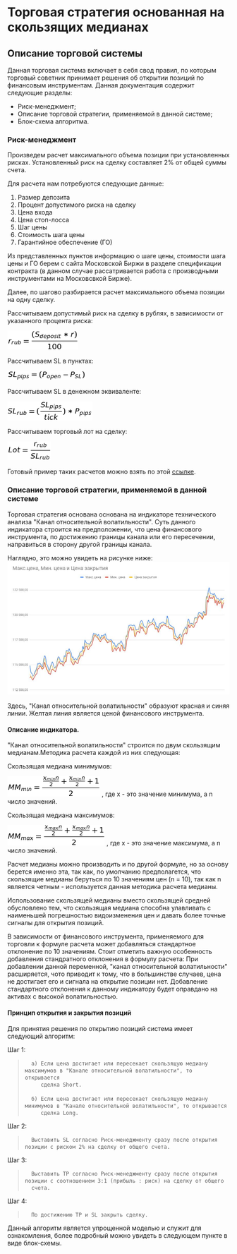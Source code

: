 # Торговая стратегия основанная на скользящих медианах

## Описание торговой системы

Данная торговая система включает в себя свод правил, по которым торговый советник принимает решения об открытии позиций по финансовым инструментам. Данная документация содержит следующие разделы:

-   Риск-менеджмент;
-   Описание торговой стратегии, применяемой в данной системе;
-   Блок-схема алгоритма.
    
### Риск-менеджмент

Произведем расчет максимального объема позиции при установленных рисках. Установленный риск на сделку составляет 2% от общей суммы счета.

Для расчета нам потребуются следующие данные:

1)	Размер депозита
2)	Процент допустимого риска на сделку
3)	Цена входа
4)	Цена стоп-лосса
5)	Шаг цены
6)	Стоимость шага цены
7)	Гарантийное обеспечение (ГО)

Из представленных пунктов информацию о шаге цены, стоимости шага цены и ГО берем с сайта Московской Биржи в разделе спецификации контракта (в данном случае рассатривается работа с производными инструментами на Московсвкой Бирже).

Далее, по шагово разбирается расчет максимального объема позиции на одну сделку.

Рассчитываем допустимый риск на сделку в рублях, в зависимости от указанного процента риска:

![alt text](https://github.com/klim2552/bablorez/blob/master/data/rm1.png)

Рассчитываем SL в пунктах:

![alt text](https://github.com/klim2552/bablorez/blob/master/data/rm2.png)

Рассчитываем SL в денежном эквиваленте:

![alt text](https://github.com/klim2552/bablorez/blob/master/data/rm3.png)

Рассчитываем торговый лот на сделку:

![alt text](https://github.com/klim2552/bablorez/blob/master/data/rm4.png)

Готовый пример таких расчетов можно взять по этой [ссылке](https://docs.google.com/spreadsheets/d/1ex7q2S1piAyN6AR91kybN_nckibj4G8AilN7jLPYyyM/edit?usp=sharing).


### Описание торговой стратегии, применяемой в данной системе

Торговая стратегия основана основана на индикаторе технического анализа "Канал относительной волатильности". Суть данного индикатора строится на предположении, что цена финансового инструмента, по достижению границы канала или его пересечении, направиться в сторону другой границы канала.

Наглядно, это можно увидеть на рисунке ниже:
![alt text](https://github.com/klim2552/bablorez/blob/master/data/MM.JPG)

Здесь, "Канал относительной волатильности" образуют красная и синяя линии. Желтая линия является ценой финансового инструмента.

#### Описание индикатора.
"Канал относительной волатильности" строится по двум скользящим медианам.Методика расчета каждой из них следующая:

Скользящая медиана минимумов:

![alt text](https://github.com/klim2552/bablorez/blob/master/data/eqn.png) , где x - это значение минимума, а n число значений.

Скользящая медиана максимумов:

![alt text](https://github.com/klim2552/bablorez/blob/master/data/eqn1.png) , где x - это значение максимума, а n число значений.

Расчет медианы можно производить и по другой формуле, но за основу берется именно эта, так как, по умолчанию предполагется, что скользящие медианы беруться по 10 значениям цен (n = 10), так как n является четным - используется данная методика расчета медианы.

Использование скользящей медианы вместо скользящей средней обусловлено тем, что скользящая медиана способна улавливать с наименьшей погрешностью видоизменения цен и давать более точные сигналы для открытия позиций. 

В  зависимости от финансового инструмента, применяемого для торговли к формуле расчета может добавляться стандартное отклонение по 10 значениям. Стоит отметить важную особенность добавления стандратного отклонения в формулу расчета: При добавлении данной переменной, "канал относительной волатильности" расширяется, чото приводит к тому, что в большинстве случаев, цена не достигает его и сигнала на открытие позиции нет. Добавление стандартного отклонения к данному индикатору будет оправдано на активах с высокой волатильностью. 

#### Принцип открытия и закрытия позиций
Для принятия решения по открытию позиций система имеет следующий алгоритм:

 Шаг 1:
>       а) Если цена достигает или пересекает скользящую медиану максимумов в "Канале относительной волатильности", то открывается
>          сделка Short.
>
>       б) Если цена достигает или пересекает скользящую медиану минимумов в "Канале относительной волатильности", то открывается
>          сделка Long.

Шаг 2:
>       Выставить SL согласно Риск-менеджменту сразу после открытия позиции с риском 2% на сделку от общего счета.

Шаг 3:
>       Выставить TP согласно Риск-менеджменту сразу после открытия позиции с соотношением 3:1 (прибыль : риск) на сделку от общего
>       счета.

Шаг 4:
>       По достижению TP и SL закрыть сделку.

Данный алгоритм является упрощенной моделью и служит для ознакомления, более подробный можно увидеть в следующем пункте в виде блок-схемы.
